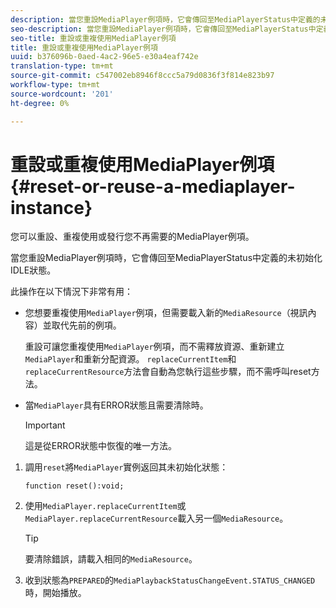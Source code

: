 ```yaml
---
description: 當您重設MediaPlayer例項時，它會傳回至MediaPlayerStatus中定義的未初始化IDLE狀態。
seo-description: 當您重設MediaPlayer例項時，它會傳回至MediaPlayerStatus中定義的未初始化IDLE狀態。
seo-title: 重設或重複使用MediaPlayer例項
title: 重設或重複使用MediaPlayer例項
uuid: b376096b-0aed-4ac2-96e5-e30a4eaf742e
translation-type: tm+mt
source-git-commit: c547002eb8946f8ccc5a79d0836f3f814e823b97
workflow-type: tm+mt
source-wordcount: '201'
ht-degree: 0%

---
```



# 重設或重複使用MediaPlayer例項{#reset-or-reuse-a-mediaplayer-instance}

您可以重設、重複使用或發行您不再需要的MediaPlayer例項。

當您重設MediaPlayer例項時，它會傳回至MediaPlayerStatus中定義的未初始化IDLE狀態。

此操作在以下情況下非常有用：

* 您想要重複使用`MediaPlayer`例項，但需要載入新的`MediaResource`（視訊內容）並取代先前的例項。

   重設可讓您重複使用`MediaPlayer`例項，而不需釋放資源、重新建立`MediaPlayer`和重新分配資源。 `replaceCurrentItem`和`replaceCurrentResource`方法會自動為您執行這些步驟，而不需呼叫reset方法。

* 當`MediaPlayer`具有ERROR狀態且需要清除時。

   >[!IMPORTANT]
   >
   >這是從ERROR狀態中恢復的唯一方法。

1. 調用`reset`將`MediaPlayer`實例返回其未初始化狀態：

   ```
   function reset():void; 
   ```

1. 使用`MediaPlayer.replaceCurrentItem`或`MediaPlayer.replaceCurrentResource`載入另一個`MediaResource`。

   >[!TIP]
   >
   >要清除錯誤，請載入相同的`MediaResource`。

1. 收到狀態為`PREPARED`的`MediaPlaybackStatusChangeEvent.STATUS_CHANGED`時，開始播放。
